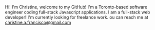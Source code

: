 Hi! I'm Christine, welcome to my GitHub!
I'm a Toronto-based software engineer coding full-stack Javascript applications.
I am a full-stack web developer! I'm currently looking for freelance work.
ou can reach me at christine.a.francisco@gmail.com

<!---
ChristineFrancisco/ChristineFrancisco is a ✨ special ✨ repository because its `README.md` (this file) appears on your GitHub profile.
You can click the Preview link to take a look at your changes.
--->
